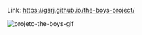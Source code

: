 Link: https://gsrj.github.io/the-boys-project/




![projeto-the-boys-gif](https://user-images.githubusercontent.com/108104426/180016843-45076629-a009-47de-8a6d-6cb69203bc03.gif)
